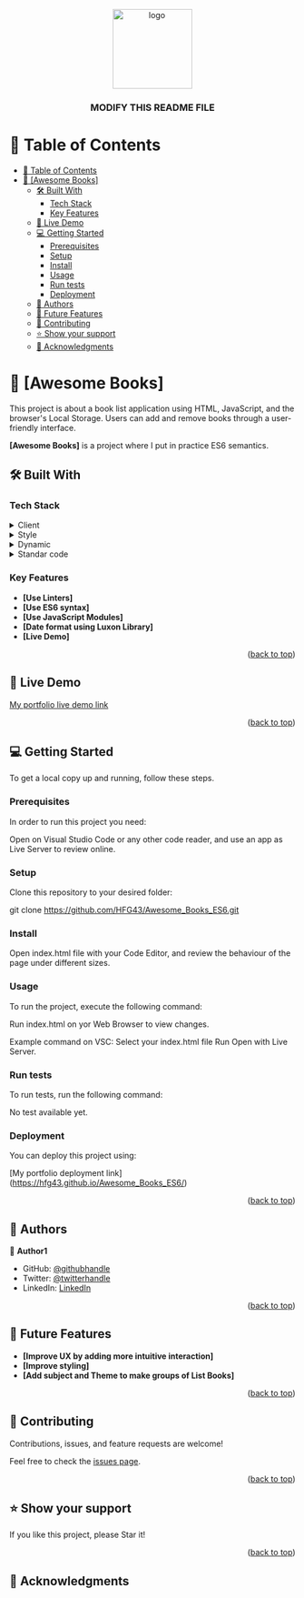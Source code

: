 <a name="readme-top"></a>


<div align="center">
  
  <img src="./Logo HG.png" alt="logo" width="140"  height="auto" />
  <br/>

  <h3><b>MODIFY THIS README FILE</b></h3>

</div>

# 📗 Table of Contents

- [📗 Table of Contents](#-table-of-contents)
- [📖 \[Awesome Books\] ](#-awesome-books-)
  - [🛠 Built With ](#-built-with-)
    - [Tech Stack ](#tech-stack-)
    - [Key Features ](#key-features-)
  - [🚀 Live Demo ](#-live-demo-)
  - [💻 Getting Started ](#-getting-started-)
    - [Prerequisites](#prerequisites)
    - [Setup](#setup)
    - [Install](#install)
    - [Usage](#usage)
    - [Run tests](#run-tests)
    - [Deployment](#deployment)
  - [👥 Authors ](#-authors-)
  - [🔭 Future Features ](#-future-features-)
  - [🤝 Contributing ](#-contributing-)
  - [⭐️ Show your support ](#️-show-your-support-)
  - [🙏 Acknowledgments ](#-acknowledgments-)


# 📖 [Awesome Books] <a name="about-project"></a>

This project is about a book list application using HTML, JavaScript, and the browser's Local Storage. Users can add and remove books through a user-friendly interface. 

**[Awesome Books]** is a project where I put in practice ES6 semantics.

## 🛠 Built With <a name="built-with"></a>

### Tech Stack <a name="tech-stack"></a>

<details>
  <summary>Client</summary>
  <ul>
    <li><a href="#">HTML</a></li>
  </ul>
</details>

<details>
  <summary>Style</summary>
  <ul>
    <li><a href="#">CSS</a></li>
  </ul>
</details>

<details>
  <summary>Dynamic</summary>
  <ul>
    <li><a href="#">JavaScript</a></li>
  </ul>
</details>

<details>
<summary>Standar code</summary>
  <ul>
    <li><a href="#">Linters</a></li>
  </ul>
</details>

### Key Features <a name="key-features"></a>

- **[Use Linters]**
- **[Use ES6 syntax]**
- **[Use JavaScript Modules]**
- **[Date format using Luxon Library]**
- **[Live Demo]**

<p align="right">(<a href="#readme-top">back to top</a>)</p>

## 🚀 Live Demo <a name="live-demo"></a>

[My portfolio live demo link](https://hfg43.github.io/Awesome_Books_ES6/)

<p align="right">(<a href="#readme-top">back to top</a>)</p>

## 💻 Getting Started <a name="getting-started"></a>

To get a local copy up and running, follow these steps.

### Prerequisites

In order to run this project you need:

Open on Visual Studio Code or any other code reader, and use an app as Live Server to review online.
### Setup

Clone this repository to your desired folder:

git clone https://github.com/HFG43/Awesome_Books_ES6.git

### Install

Open index.html file with your Code Editor, and review the behaviour of the page under different sizes.

### Usage

To run the project, execute the following command:

Run index.html on yor Web Browser to view changes.

Example command on VSC: 
Select your index.html file
Run Open with Live Server.

### Run tests

To run tests, run the following command:

No test available yet.

### Deployment

You can deploy this project using:

[My portfolio deployment link] (https://hfg43.github.io/Awesome_Books_ES6/)

<p align="right">(<a href="#readme-top">back to top</a>)</p>


## 👥 Authors <a name="authors"></a>

👤 **Author1**

- GitHub: [@githubhandle](https://github.com/HFG43)
- Twitter: [@twitterhandle](https://twitter.com/HFG_43)
- LinkedIn: [LinkedIn](https://www.linkedin.com/in/hern%C3%A1n-g%C3%BCemes-a440591b/)

<p align="right">(<a href="#readme-top">back to top</a>)</p>

## 🔭 Future Features <a name="future-features"></a>

- **[Improve UX by adding more intuitive interaction]**
- **[Improve styling]**
- **[Add subject and Theme to make groups of List Books]**

<p align="right">(<a href="#readme-top">back to top</a>)</p>


## 🤝 Contributing <a name="contributing"></a>

Contributions, issues, and feature requests are welcome!

Feel free to check the [issues page](../../issues/).

<p align="right">(<a href="#readme-top">back to top</a>)</p>


## ⭐️ Show your support <a name="support"></a>

If you like this project, please Star it!

<p align="right">(<a href="#readme-top">back to top</a>)</p>

## 🙏 Acknowledgments <a name="acknowledgements"></a>